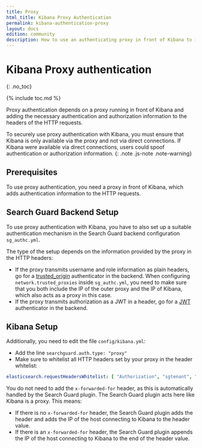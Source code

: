 ```yaml
---
title: Proxy
html_title: Kibana Proxy Authentication
permalink: kibana-authentication-proxy
layout: docs
edition: community
description: How to use an authenticating proxy in front of Kibana to implement Single-Sign-On.
---
```

<!--- Copyright 2021 floragunn GmbH -->

# Kibana Proxy authentication
{: .no_toc}

{% include toc.md %}

Proxy authentication depends on a proxy running in front of Kibana and adding the necessary authentication and authorization information to the headers of the HTTP requests.

To securely use proxy authentication with Kibana, you must ensure that Kibana is only available via the proxy and not via direct connections. If Kibana were available via direct connections, users could spoof authentication or authorization information.
{: .note .js-note .note-warning}

## Prerequisites

To use proxy authentication, you need a proxy in front of Kibana, which adds authentication information to the HTTP requests.

## Search Guard Backend Setup

To use proxy authentication with Kibana, you have to also set up a suitable authentication mechanism in the Search Guard backend configuration `sg_authc.yml`.

The type of the setup depends on the information provided by the proxy in the HTTP headers:

- If the proxy transmits username and role information as plain headers, go for a [trusted_origin](proxy-authentication) authenticator in the backend. When configuring `network.trusted_proxies` inside `sg_authc.yml`, you need to make sure that you both include the IP of the outer proxy and the IP of Kibana, which also acts as a proxy in this case.
- If the proxy transmits authorization as a JWT in a header, go for a  [JWT](json-web-tokens) authenticator in the backend.

## Kibana Setup

Additionally, you need to edit the file `config/kibana.yml`:

* Add the line `searchguard.auth.type: "proxy"`
* Make sure to whitelist all HTTP headers set by your proxy in the header whitelist:

```yaml
elasticsearch.requestHeadersWhitelist: [ "Authorization", "sgtenant", "x-proxy-user", "x-proxy-roles" ]
```

You do not need to add the `x-forwarded-for` header, as this is automatically handled by the Search Guard plugin. The Search Guard plugin acts here like Kibana is a proxy. This means:

- If there is no `x-forwarded-for` header, the Search Guard plugin adds the header and adds the IP of the host connecting to Kibana to the header value.
- If there is an `x-forwarded-for` header, the Search Guard plugin appends the IP of the host connecting to Kibana to the end of the header value.

